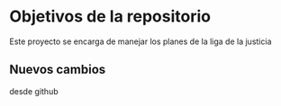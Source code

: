 # Objetivos de la repositorio

Este proyecto se encarga de manejar los planes de la liga de la justicia


## Nuevos cambios 
desde github
